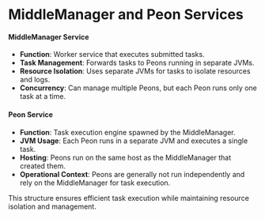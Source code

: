 # MiddleManager and Peon Services

#### MiddleManager Service
- **Function**: Worker service that executes submitted tasks.
- **Task Management**: Forwards tasks to Peons running in separate JVMs.
- **Resource Isolation**: Uses separate JVMs for tasks to isolate resources and logs.
- **Concurrency**: Can manage multiple Peons, but each Peon runs only one task at a time.

#### Peon Service
- **Function**: Task execution engine spawned by the MiddleManager.
- **JVM Usage**: Each Peon runs in a separate JVM and executes a single task.
- **Hosting**: Peons run on the same host as the MiddleManager that created them.
- **Operational Context**: Peons are generally not run independently and rely on the MiddleManager for task execution.

This structure ensures efficient task execution while maintaining resource isolation and management.